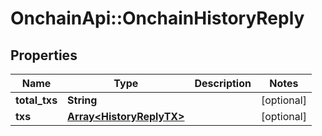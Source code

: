 # OnchainApi::OnchainHistoryReply

## Properties
Name | Type | Description | Notes
------------ | ------------- | ------------- | -------------
**total_txs** | **String** |  | [optional] 
**txs** | [**Array&lt;HistoryReplyTX&gt;**](HistoryReplyTX.md) |  | [optional] 


